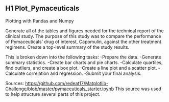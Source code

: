 ## H1 Plot_Pymaceuticals
Plotting with Pandas and Numpy

Generate all of the tables and figures needed for the technical report of the clinical study. The purpose of this study was to compare the performance of Pymaceuticals’ drug of interest, Capomulin, against the other treatment regimens.
Create a top-level summary of the study results.

This is broken down into the following tasks:
-Prepare the data.
-Generate summary statistics.
-Create bar charts and pie charts.
-Calculate quartiles, find outliers, and create a box plot.
-Create a line plot and a scatter plot.
-Calculate correlation and regression.
-Submit your final analysis.




Sources:
https://github.com/redeat17/Matplotlib-Challenge/blob/master/pymaceuticals_starter.ipynb
This source was used to help structure several parts of this project.

